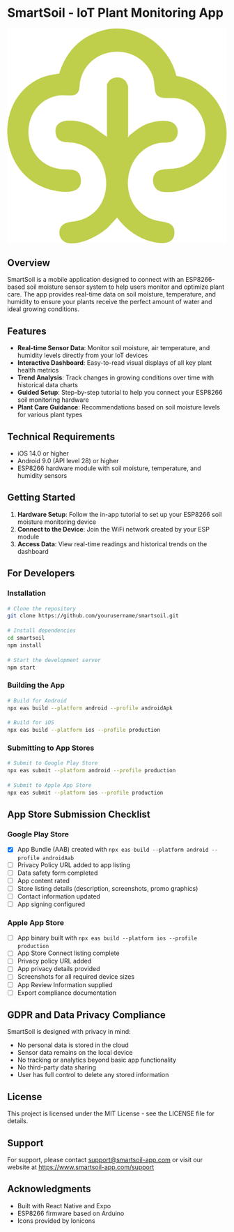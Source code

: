 # SmartSoil - IoT Plant Monitoring App

![SmartSoil Logo](assets/images/logo/icon/icon.png)

## Overview

SmartSoil is a mobile application designed to connect with an ESP8266-based soil moisture sensor system to help users monitor and optimize plant care. The app provides real-time data on soil moisture, temperature, and humidity to ensure your plants receive the perfect amount of water and ideal growing conditions.

## Features

- **Real-time Sensor Data**: Monitor soil moisture, air temperature, and humidity levels directly from your IoT devices
- **Interactive Dashboard**: Easy-to-read visual displays of all key plant health metrics
- **Trend Analysis**: Track changes in growing conditions over time with historical data charts
- **Guided Setup**: Step-by-step tutorial to help you connect your ESP8266 soil monitoring hardware
- **Plant Care Guidance**: Recommendations based on soil moisture levels for various plant types

## Technical Requirements

- iOS 14.0 or higher
- Android 9.0 (API level 28) or higher
- ESP8266 hardware module with soil moisture, temperature, and humidity sensors

## Getting Started

1. **Hardware Setup**: Follow the in-app tutorial to set up your ESP8266 soil moisture monitoring device
2. **Connect to the Device**: Join the WiFi network created by your ESP module
3. **Access Data**: View real-time readings and historical trends on the dashboard

## For Developers

### Installation

```bash
# Clone the repository
git clone https://github.com/yourusername/smartsoil.git

# Install dependencies
cd smartsoil
npm install

# Start the development server
npm start
```

### Building the App

```bash
# Build for Android
npx eas build --platform android --profile androidApk

# Build for iOS
npx eas build --platform ios --profile production
```

### Submitting to App Stores

```bash
# Submit to Google Play Store
npx eas submit --platform android --profile production

# Submit to Apple App Store
npx eas submit --platform ios --profile production
```

## App Store Submission Checklist

### Google Play Store

- [x] App Bundle (AAB) created with `npx eas build --platform android --profile androidAab`
- [ ] Privacy Policy URL added to app listing
- [ ] Data safety form completed
- [ ] App content rated
- [ ] Store listing details (description, screenshots, promo graphics)
- [ ] Contact information updated
- [ ] App signing configured

### Apple App Store

- [ ] App binary built with `npx eas build --platform ios --profile production`
- [ ] App Store Connect listing complete
- [ ] Privacy policy URL added
- [ ] App privacy details provided
- [ ] Screenshots for all required device sizes
- [ ] App Review Information supplied
- [ ] Export compliance documentation

## GDPR and Data Privacy Compliance

SmartSoil is designed with privacy in mind:

- No personal data is stored in the cloud
- Sensor data remains on the local device
- No tracking or analytics beyond basic app functionality
- No third-party data sharing
- User has full control to delete any stored information

## License

This project is licensed under the MIT License - see the LICENSE file for details.

## Support

For support, please contact support@smartsoil-app.com or visit our website at https://www.smartsoil-app.com/support

## Acknowledgments

- Built with React Native and Expo
- ESP8266 firmware based on Arduino
- Icons provided by Ionicons
